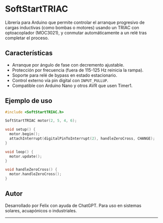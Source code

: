 
# SoftStartTRIAC

Librería para Arduino que permite controlar el arranque progresivo de cargas inductivas (como bombas o motores) usando un TRIAC con optoacoplador (MOC3021), y conmutar automáticamente a un relé tras completar el proceso.

## Características

- Arranque por ángulo de fase con decremento ajustable.
- Protección por frecuencia (fuera de 115-125 Hz reinicia la rampa).
- Soporte para relé de bypass en estado estacionario.
- Control externo vía pin digital con `INPUT_PULLUP`.
- Compatible con Arduino Nano y otros AVR que usen Timer1.

## Ejemplo de uso

```cpp
#include <SoftStartTRIAC.h>

SoftStartTRIAC motor(2, 5, 4, 6);

void setup() {
  motor.begin();
  attachInterrupt(digitalPinToInterrupt(2), handleZeroCross, CHANGE);
}

void loop() {
  motor.update();
}

void handleZeroCross() {
  motor.handleZeroCross();
}
```

## Autor

Desarrollado por Felix con ayuda de ChatGPT. Para uso en sistemas solares, acuapónicos o industriales.

---

